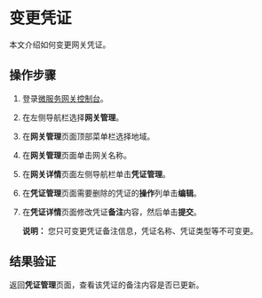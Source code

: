 # 变更凭证

本文介绍如何变更网关凭证。

## 操作步骤

1.  登录[微服务网关控制台](https://microgw.console.aliyun.com)。

2.  在左侧导航栏选择**网关管理**。

3.  在**网关管理**页面顶部菜单栏选择地域。

4.  在**网关管理**页面单击网关名称。

5.  在**网关详情**页面左侧导航栏单击**凭证管理**。

6.  在**凭证管理**页面需要删除的凭证的**操作**列单击**编辑**。

7.  在**凭证详情**页面修改凭证**备注**内容，然后单击**提交**。

    **说明：** 您只可变更凭证备注信息，凭证名称、凭证类型等不可变更。


## 结果验证

返回**凭证管理**页面，查看该凭证的备注内容是否已更新。

